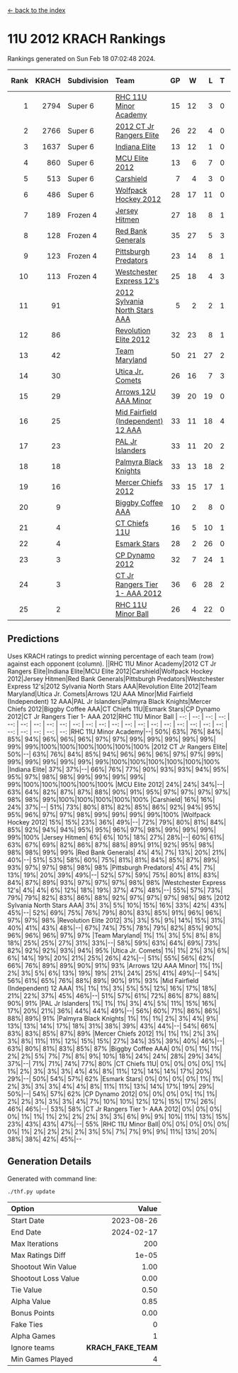 [<- back to the index](readme.md)
# 11U 2012 KRACH Rankings
Rankings generated on Sun Feb 18 07:02:48 2024.

Rank|KRACH|Subdivision|Team|GP|W|L|T|OTW|OTL|SoS|Exp Wins|Win Diff
---:|---:|:---|:---|---:|---:|---:|---:|---:|---:|---:|---:|---:
1|2794|Super 6|[RHC 11U Minor Academy](https://gamesheetstats.com/seasons/3664/teams/140913/schedule)|15|12|3|0|0|1|938|12.8|-0.0
2|2766|Super 6|[2012 CT Jr Rangers Elite](https://gamesheetstats.com/seasons/3664/teams/140909/schedule)|26|22|4|0|1|0|684|22.8|-0.0
3|1637|Super 6|[Indiana Elite](https://gamesheetstats.com/seasons/3664/teams/144355/schedule)|13|12|1|0|1|0|171|12.8|-0.0
4|860|Super 6|[MCU Elite 2012](https://gamesheetstats.com/seasons/3664/teams/140908/schedule)|13|6|7|0|2|2|1553|6.8|-0.0
5|513|Super 6|[Carshield](https://gamesheetstats.com/seasons/3664/teams/160344/schedule)|7|4|3|0|0|1|826|4.8|-0.0
6|486|Super 6|[Wolfpack Hockey 2012](https://gamesheetstats.com/seasons/3664/teams/140914/schedule)|28|17|11|0|1|2|923|17.8|-0.0
7|189|Frozen 4|[Jersey Hitmen](https://gamesheetstats.com/seasons/3664/teams/140915/schedule)|27|18|8|1|0|0|508|19.4|0.0
8|128|Frozen 4|[Red Bank Generals](https://gamesheetstats.com/seasons/3664/teams/140916/schedule)|35|27|5|3|3|0|38|29.4|0.0
9|123|Frozen 4|[Pittsburgh Predators](https://gamesheetstats.com/seasons/3664/teams/140925/schedule)|23|14|8|1|0|1|315|15.4|0.0
10|113|Frozen 4|[Westchester Express 12's](https://gamesheetstats.com/seasons/3664/teams/140919/schedule)|25|18|4|3|2|1|50|20.4|0.0
11|91||[2012 Sylvania North Stars AAA](https://gamesheetstats.com/seasons/3664/teams/162461/schedule)|5|2|2|1|0|0|562|3.3|-0.0
12|86||[Revolution Elite 2012](https://gamesheetstats.com/seasons/3664/teams/140924/schedule)|32|23|8|1|1|1|53|24.4|0.0
13|42||[Team Maryland](https://gamesheetstats.com/seasons/3664/teams/140928/schedule)|50|21|27|2|1|0|493|22.9|0.0
14|30||[Utica Jr. Comets](https://gamesheetstats.com/seasons/3664/teams/140923/schedule)|26|16|7|3|2|1|28|18.4|0.0
15|29||[Arrows 12U AAA Minor](https://gamesheetstats.com/seasons/3664/teams/140920/schedule)|39|20|19|0|4|0|70|20.9|0.0
16|25||[Mid Fairfield (Independent) 12 AAA](https://gamesheetstats.com/seasons/3664/teams/140910/schedule)|33|11|18|4|1|2|89|13.9|0.0
17|23||[PAL Jr Islanders](https://gamesheetstats.com/seasons/3664/teams/140921/schedule)|33|11|20|2|1|4|240|12.9|0.0
18|18||[Palmyra Black Knights](https://gamesheetstats.com/seasons/3664/teams/140927/schedule)|33|13|18|2|0|1|50|14.9|0.0
19|16||[Mercer Chiefs 2012](https://gamesheetstats.com/seasons/3664/teams/140918/schedule)|33|15|17|1|0|2|39|16.4|0.0
20|9||[Biggby Coffee AAA](https://gamesheetstats.com/seasons/3664/teams/144354/schedule)|10|2|8|0|0|0|514|2.9|0.0
21|4||[CT Chiefs 11U](https://gamesheetstats.com/seasons/3664/teams/140912/schedule)|16|5|10|1|1|1|13|6.4|0.0
22|4||[Esmark Stars](https://gamesheetstats.com/seasons/3664/teams/140926/schedule)|28|2|26|0|0|0|542|2.9|0.0
23|3||[CP Dynamo 2012](https://gamesheetstats.com/seasons/3664/teams/140922/schedule)|32|7|24|1|1|1|39|8.4|0.0
24|3||[CT Jr Rangers Tier 1- AAA 2012](https://gamesheetstats.com/seasons/3664/teams/140911/schedule)|36|6|28|2|1|0|45|7.9|0.0
25|2||[RHC 11U Minor Ball](https://gamesheetstats.com/seasons/3664/teams/140917/schedule)|26|4|22|0|0|2|48|4.9|0.0

## Predictions
Uses KRACH ratings to predict winning percentage of each team (row) against each opponent (column).
||RHC 11U Minor Academy|2012 CT Jr Rangers Elite|Indiana Elite|MCU Elite 2012|Carshield|Wolfpack Hockey 2012|Jersey Hitmen|Red Bank Generals|Pittsburgh Predators|Westchester Express 12's|2012 Sylvania North Stars AAA|Revolution Elite 2012|Team Maryland|Utica Jr. Comets|Arrows 12U AAA Minor|Mid Fairfield (Independent) 12 AAA|PAL Jr Islanders|Palmyra Black Knights|Mercer Chiefs 2012|Biggby Coffee AAA|CT Chiefs 11U|Esmark Stars|CP Dynamo 2012|CT Jr Rangers Tier 1- AAA 2012|RHC 11U Minor Ball
| --: | --: | --: | --: | --: | --: | --: | --: | --: | --: | --: | --: | --: | --: | --: | --: | --: | --: | --: | --: | --: | --: | --: | --: | --: | --: 
|RHC 11U Minor Academy|--| 50%| 63%| 76%| 84%| 85%| 94%| 96%| 96%| 96%| 97%| 97%| 99%| 99%| 99%| 99%| 99%| 99%| 99%|100%|100%|100%|100%|100%|100%
|2012 CT Jr Rangers Elite| 50%|--| 63%| 76%| 84%| 85%| 94%| 96%| 96%| 96%| 97%| 97%| 99%| 99%| 99%| 99%| 99%| 99%| 99%|100%|100%|100%|100%|100%|100%
|Indiana Elite| 37%| 37%|--| 66%| 76%| 77%| 90%| 93%| 93%| 94%| 95%| 95%| 97%| 98%| 98%| 99%| 99%| 99%| 99%| 99%|100%|100%|100%|100%|100%
|MCU Elite 2012| 24%| 24%| 34%|--| 63%| 64%| 82%| 87%| 87%| 88%| 90%| 91%| 95%| 97%| 97%| 97%| 97%| 98%| 98%| 99%|100%|100%|100%|100%|100%
|Carshield| 16%| 16%| 24%| 37%|--| 51%| 73%| 80%| 81%| 82%| 85%| 86%| 92%| 94%| 95%| 95%| 96%| 97%| 97%| 98%| 99%| 99%| 99%| 99%|100%
|Wolfpack Hockey 2012| 15%| 15%| 23%| 36%| 49%|--| 72%| 79%| 80%| 81%| 84%| 85%| 92%| 94%| 94%| 95%| 95%| 96%| 97%| 98%| 99%| 99%| 99%| 99%|100%
|Jersey Hitmen|  6%|  6%| 10%| 18%| 27%| 28%|--| 60%| 61%| 63%| 67%| 69%| 82%| 86%| 87%| 88%| 89%| 91%| 92%| 95%| 98%| 98%| 98%| 99%| 99%
|Red Bank Generals|  4%|  4%|  7%| 13%| 20%| 21%| 40%|--| 51%| 53%| 58%| 60%| 75%| 81%| 81%| 84%| 85%| 87%| 89%| 93%| 97%| 97%| 98%| 98%| 98%
|Pittsburgh Predators|  4%|  4%|  7%| 13%| 19%| 20%| 39%| 49%|--| 52%| 57%| 59%| 75%| 80%| 81%| 83%| 84%| 87%| 89%| 93%| 97%| 97%| 97%| 98%| 98%
|Westchester Express 12's|  4%|  4%|  6%| 12%| 18%| 19%| 37%| 47%| 48%|--| 55%| 57%| 73%| 79%| 79%| 82%| 83%| 86%| 88%| 92%| 97%| 97%| 97%| 98%| 98%
|2012 Sylvania North Stars AAA|  3%|  3%|  5%| 10%| 15%| 16%| 33%| 42%| 43%| 45%|--| 52%| 69%| 75%| 76%| 79%| 80%| 83%| 85%| 91%| 96%| 96%| 97%| 97%| 98%
|Revolution Elite 2012|  3%|  3%|  5%|  9%| 14%| 15%| 31%| 40%| 41%| 43%| 48%|--| 67%| 74%| 75%| 78%| 79%| 82%| 85%| 90%| 96%| 96%| 96%| 97%| 97%
|Team Maryland|  1%|  1%|  3%|  5%|  8%|  8%| 18%| 25%| 25%| 27%| 31%| 33%|--| 58%| 59%| 63%| 64%| 69%| 73%| 82%| 92%| 92%| 93%| 94%| 95%
|Utica Jr. Comets|  1%|  1%|  2%|  3%|  6%|  6%| 14%| 19%| 20%| 21%| 25%| 26%| 42%|--| 51%| 55%| 56%| 62%| 66%| 76%| 89%| 89%| 90%| 91%| 93%
|Arrows 12U AAA Minor|  1%|  1%|  2%|  3%|  5%|  6%| 13%| 19%| 19%| 21%| 24%| 25%| 41%| 49%|--| 54%| 56%| 61%| 65%| 76%| 88%| 89%| 90%| 91%| 93%
|Mid Fairfield (Independent) 12 AAA|  1%|  1%|  1%|  3%|  5%|  5%| 12%| 16%| 17%| 18%| 21%| 22%| 37%| 45%| 46%|--| 51%| 57%| 61%| 72%| 86%| 87%| 88%| 90%| 91%
|PAL Jr Islanders|  1%|  1%|  1%|  3%|  4%|  5%| 11%| 15%| 16%| 17%| 20%| 21%| 36%| 44%| 44%| 49%|--| 56%| 60%| 71%| 86%| 86%| 88%| 89%| 91%
|Palmyra Black Knights|  1%|  1%|  1%|  2%|  3%|  4%|  9%| 13%| 13%| 14%| 17%| 18%| 31%| 38%| 39%| 43%| 44%|--| 54%| 66%| 83%| 83%| 85%| 87%| 89%
|Mercer Chiefs 2012|  1%|  1%|  1%|  2%|  3%|  3%|  8%| 11%| 11%| 12%| 15%| 15%| 27%| 34%| 35%| 39%| 40%| 46%|--| 63%| 80%| 81%| 83%| 85%| 87%
|Biggby Coffee AAA|  0%|  0%|  1%|  1%|  2%|  2%|  5%|  7%|  7%|  8%|  9%| 10%| 18%| 24%| 24%| 28%| 29%| 34%| 37%|--| 71%| 71%| 74%| 77%| 80%
|CT Chiefs 11U|  0%|  0%|  0%|  0%|  1%|  1%|  2%|  3%|  3%|  3%|  4%|  4%|  8%| 11%| 12%| 14%| 14%| 17%| 20%| 29%|--| 50%| 54%| 57%| 62%
|Esmark Stars|  0%|  0%|  0%|  0%|  1%|  1%|  2%|  3%|  3%|  3%|  4%|  4%|  8%| 11%| 11%| 13%| 14%| 17%| 19%| 29%| 50%|--| 54%| 57%| 62%
|CP Dynamo 2012|  0%|  0%|  0%|  0%|  1%|  1%|  2%|  2%|  3%|  3%|  3%|  4%|  7%| 10%| 10%| 12%| 12%| 15%| 17%| 26%| 46%| 46%|--| 53%| 58%
|CT Jr Rangers Tier 1- AAA 2012|  0%|  0%|  0%|  0%|  1%|  1%|  1%|  2%|  2%|  2%|  3%|  3%|  6%|  9%|  9%| 10%| 11%| 13%| 15%| 23%| 43%| 43%| 47%|--| 55%
|RHC 11U Minor Ball|  0%|  0%|  0%|  0%|  0%|  0%|  1%|  2%|  2%|  2%|  2%|  3%|  5%|  7%|  7%|  9%|  9%| 11%| 13%| 20%| 38%| 38%| 42%| 45%|--

## Generation Details

Generated with command line:
```
./thf.py update
```

| Option | Value |
| :----- | ----: |
| Start Date | 2023-08-26 |
| End Date | 2024-02-17 |
| Max Iterations | 200 |
| Max Ratings Diff | 1e-05 |
| Shootout Win Value | 1.00 |
| Shootout Loss Value | 0.00 |
| Tie Value | 0.50 |
| Alpha Value | 0.85 |
| Bonus Points | 0.00 |
| Fake Ties | 0 |
| Alpha Games | 1 |
| Ignore teams | __KRACH_FAKE_TEAM__ |
| Min Games Played | 4 |

